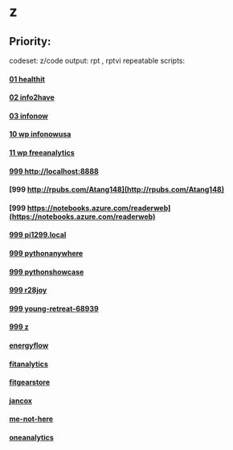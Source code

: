 # z

Priority:
----
codeset: z/code
output: rpt , rptvi
repeatable scripts:

#### [01 healthit](http://healthit.somee.com)
#### [02 info2have](http://info2have.000webhostapp.com)
#### [03 infonow](http://infonow.x10host.com)
#### [10 wp infonowusa](http://infonowusa.wordpress.com)
#### [11 wp freeanalytics](http://freeanalytics.000webhostapp.com)
#### [999 http://localhost:8888](http://localhost:8888)
#### [999 http://rpubs.com/Atang148](http://rpubs.com/Atang148)
#### [999 https://notebooks.azure.com/readerweb](https://notebooks.azure.com/readerweb)
#### [999 pi1299.local](http://pi1299.local)
#### [999 pythonanywhere](http://zzz.pythonanywhere.com)
#### [999 pythonshowcase](http://pythonshowcase.infonow.x10host.com)
#### [999 r28joy](http://r28joy.herokuapp.com)
#### [999 young-retreat-68939](http://young-retreat-68939.herokuapp.com)
#### [999 z](https://zw9.github.io/z/)
#### [energyflow](http://energyflow.000webhostapp.com)
#### [fitanalytics](http://fitanalytics.000webhostapp.com)
#### [fitgearstore](http://zzz.wixsite.com/fitgearstore)
#### [jancox](http://jancox.com)
#### [me-not-here](http://me-not-here.weebly.com)
#### [oneanalytics](http://oneanalytics.weebly.com)
